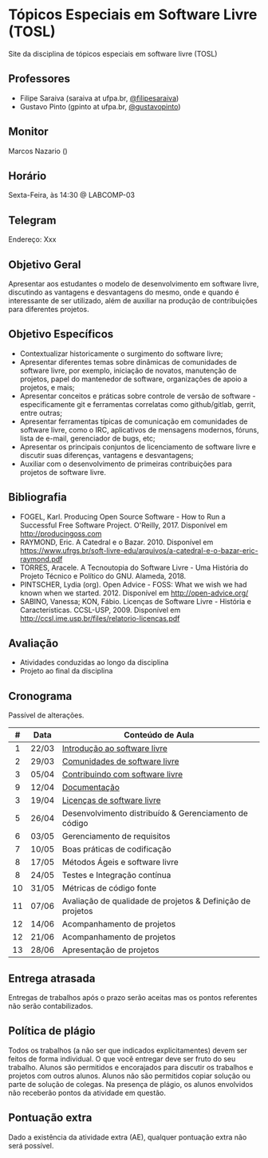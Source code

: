 # Tópicos Especiais em Software Livre (TOSL)

Site da disciplina de tópicos especiais em software livre (TOSL)

## Professores

- Filipe Saraiva (saraiva at ufpa.br, [@filipesaraiva](https://github.com/filipesaraiva))
- Gustavo Pinto (gpinto at ufpa.br, [@gustavopinto](https://github.com/gustavopinto))

## Monitor

Marcos Nazario ()

## Horário

Sexta-Feira, às 14:30 @ LABCOMP-03

## Telegram

Endereço: Xxx

## Objetivo Geral

Apresentar aos estudantes o modelo de desenvolvimento em software livre,
discutindo as vantagens e desvantagens do mesmo, onde e quando é interessante
de ser utilizado, além de auxiliar na produção de contribuições para diferentes
projetos.

## Objetivo Específicos


- Contextualizar historicamente o surgimento do software livre;
- Apresentar diferentes temas sobre dinâmicas de comunidades de software livre,
por exemplo, iniciação de novatos, manutenção de projetos, papel do mantenedor
de software, organizações de apoio a projetos, e mais;
- Apresentar conceitos e práticas sobre controle de versão de software - especificamente git e ferramentas correlatas como github/gitlab, gerrit, entre outras;
- Apresentar ferramentas típicas de comunicação em comunidades de software livre, como o IRC, aplicativos de mensagens modernos, fóruns, lista de e-mail, gerenciador de bugs, etc;
- Apresentar os principais conjuntos de licenciamento de software livre e discutir suas diferenças, vantagens e desvantagens;
- Auxiliar com o desenvolvimento de primeiras contribuições para projetos de software livre.


## Bibliografia

- FOGEL, Karl. Producing Open Source Software - How to Run a Successful Free Software Project. O'Reilly, 2017. Disponível em http://producingoss.com
- RAYMOND, Eric. A Catedral e o Bazar. 2010. Disponível em https://www.ufrgs.br/soft-livre-edu/arquivos/a-catedral-e-o-bazar-eric-raymond.pdf
- TORRES, Aracele. A Tecnoutopia do Software Livre - Uma História do Projeto Técnico e Político do GNU. Alameda, 2018.
- PINTSCHER, Lydia (org). Open Advice - FOSS: What we wish we had known when we started. 2012. Disponível em http://open-advice.org/
- SABINO, Vanessa; KON, Fábio. Licenças de Software Livre - História e Características. CCSL-USP, 2009. Disponível em http://ccsl.ime.usp.br/files/relatorio-licencas.pdf

## Avaliação

- Atividades conduzidas ao longo da disciplina
- Projeto ao final da disciplina

## Cronograma

Passível de alterações.

| # | Data  | Conteúdo de Aula                                            |
|:-:|-------|-------------------------------------------------------------|
| 1 | 22/03 | [Introdução ao software livre](Aula01.md)                   |
| 2 | 29/03 | [Comunidades de software livre](Aula02.md)                  |
| 3 | 05/04 | [Contribuindo com software livre](Aula03.md)                |
| 9 | 12/04 | [Documentação](Aula04.md)                                   |
| 3 | 19/04 | [Licenças de software livre](Aula05.md)                     |
| 5 | 26/04 | Desenvolvimento distribuído & Gerenciamento de código       |
| 6 | 03/05 | Gerenciamento de requisitos                                 |
| 7 | 10/05 | Boas práticas de codificação                                |
| 8 | 17/05 | Métodos Ágeis e software livre                              |
| 8 | 24/05 | Testes e Integração contínua                                |
| 10 | 31/05 | Métricas de código fonte                                   |
| 11 | 07/06 | Avaliação de qualidade de projetos & Definição de projetos |
| 12 | 14/06 | Acompanhamento de projetos                                 |
| 12 | 21/06 | Acompanhamento de projetos                                 |
| 13 | 28/06 | Apresentação de projetos                                   |

## Entrega atrasada

Entregas de trabalhos após o prazo serão aceitas mas os pontos referentes não serão contabilizados.

## Política de plágio

Todos os trabalhos (a não ser que indicados explicitamentes) devem ser feitos de forma individual. O que você entregar deve ser fruto do seu trabalho. Alunos são permitidos e encorajados para discutir os trabalhos e projetos com outros alunos. Alunos não são permitidos copiar solução ou parte de solução de colegas. Na presença de plágio, os alunos envolvidos não receberão pontos da atividade em questão.

## Pontuação extra

Dado a existência da atividade extra (AE), qualquer pontuação extra não será possível.
